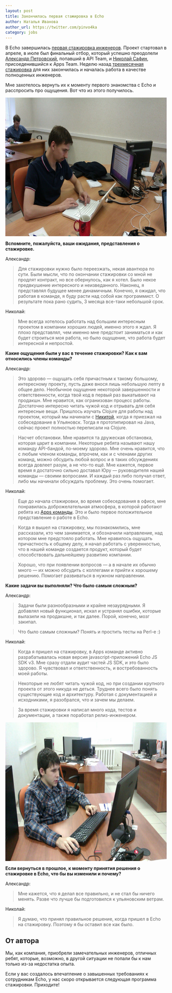 ```yaml
---
layout: post
title: Закончилась первая стажировка в Echo
author: Наталья Иванова
author_url: https://twitter.com/pinvo4ka
category: jobs
---
```




В Echo завершилась [первая стажировка инженеров](http://www.echorussia.ru/jobs/interns.html). Проект стартовал в апреле, в июле был финальный отбор, который успешно преодолели [Александр Петровский](https://twitter.com/askjuise), попавший в API Team, и [Николай Сафин](https://www.facebook.com/unlim), присоеденившийся к Apps Team. Неделю назад [трехмесячная стажировка](http://www.echorussia.ru/jobs/interns-01.html) для них закончилась и началась работа в качестве полноценных инженеров.

Мне захотелось вернуть их к моменту первого знакомства с Echo и расспросить про ощущения. Вот что из этого получилось.

<a href="/images/interns-02/petrovsky.jpg"><img src="/images/interns-02/petrovsky.jpg" width="626" height="432" style="margin: 0 auto; display: block" title="Александр Петровский за работой"/></a>

**Вспомните, пожалуйста, ваши ожидания, представления о стажировке.**

Александр:

> Для стажировки нужно было переезжать, некая авантюра по сути. Были мысли, что по окончании стажировки со мной не продлят контракт, но все обернулось, как я хотел. Было некое предвкушение интересного и неизведанного. Наконец, я представлял будущее менее динамичным. Конечно, я ожидал, что работая в команде, я буду расти над собой как программист. О результате пока рано судить, 3 месяца все-таки небольшой срок.


Николай:

> Мне всегда хотелось работать над большим интересным проектом в компании хороших людей, именно этого я ждал. Я плохо представлял, чем именно мне предстоит заниматься и как будет строиться моя работа, но было ощущение, что работа будет интересной и непростой.



**Какие ощущения были у вас в течение стажировки? Как к вам относились члены команды?**

Александр:

> Это здорово — ощущать себя причастным к такому большому, интересному проекту, пусть даже внося лишь небольшую лепту в общее дело. Необычное ощущение некоторой завершенности и ответственности, когда твой код в первый раз выкатывают на продакшн. Мне нравится, как огранизован процесс работы. Достаточно интересно читать чужой код и отрывать для себя интересные вещи. Пришлось изучать Clojure для работы над проектом, который мы начинали с [Никитой](http://tonsky.livejournal.com), когда я приезжал на собеседование в Ульяновск. Тогда я прототипировал на Java, сейчас проект полностью переписали на Clojure.

> Насчет обстановки. Мне нравится та дружеская обстановка, которая царит в компании. Некоторые ребята называют нашу команду API-бандой, по-моему здорово. Мне очень нравится, что с любым членом команды, впрочем, как и с членами других команд, можно обсудить любой вопрос и в таких обсуждениях всегда довлеет разум, а не что-то ещё. Мне кажется, первое время я достаточно сильно доставал Юру — руководителя нашей команды — своими вопросами. И каждый раз либо получал ответ, либо мы начинали обсуждать проблему. Это очень помогает.
 
Николай:

> Еще до начала стажировки, во время собеседования в офисе, мне понравилась доброжелательная атмосфера, в которой работают ребята из [Apps команды](http://www.echorussia.ru/meet-apps-team.html). Это и было первое положительное представление о работе в Echo.

> Когда я вышел на стажировку, мы познакомились, мне рассказали, кто чем занимается, и обозначили направление, над котором мне предстояло работать. Мне нравилось ощущать причастность к общему делу, я начал работать с уверенностью, что в нашей команде создается продукт, который будет способствовать дальнейшему развитию компании.

> Хорошо, что при появлении вопросов — а в начале их обычно много — их можно обсудить с коллегами и прийти к хорошему решению. Помогает развиваться в нужном направлении.



**Какие задачи вы выполняли? Что было самым сложным?**

Александр:

> Задачи были разнообразными и крайне незаурядными. Я добавлял новый функционал, искал и устранял ошибки, которые вылазили на продакшне, и так далее. Порой, конечно, мозг закипал.

> Что было самым сложным? Понять и простить тесты на Perl-е :)

Николай:

> Когда я пришел на стажировку, в Apps команде активно разрабатывалась новая версия javascript-приложений Echo JS SDK v3. Мне сразу отдали аудит частей JS SDK, и это было здорово. Я чувствовал и ответственность, и востребованность моей работы.

> Некоторые не любят читать чужой код, но при создании крупного проекта от этого никуда не деться. Труднее всего было понять существующие код и архитектуру. Работая с документацией и исходниками, я разобрался, что и зачем мы делаем.

> За время стажировки я написал много кода, тестов и документации, а также поработал релиз-инженером.

<a href="/images/interns-02/safin.jpg"><img src="/images/interns-02/safin.jpg" width="626" height="432" style="margin: 0 auto; display: block" title="Николай Сафин за работой"/></a> 



**Если вернуться в прошлое, к моменту принятия решения о стажировке в Echo, что бы вы изменили и почему?**

Александр:

> Мне кажется, что я делал все правильно, и не стал бы ничего менять. Разве что лучше бы подготовился к ульяновским ветрам.

Николай:

> Я думаю, что принял правильное решение, когда пришел в Echo на стажировку. Поэтому я бы оставил все как было.


## От автора

Мы, как компания, приобрели замечательных инженеров, отличных ребят, которые, возможно, в другой ситуации не попали бы к нам только из-за недостатка опыта.

Если у вас создалось впечатление о завышенных требованиях к сотрудникам Echo, у нас скоро открывается следующая программа стажировки. Приходите!
